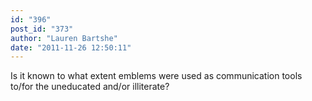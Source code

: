 ```yaml
---
id: "396"
post_id: "373"
author: "Lauren Bartshe"
date: "2011-11-26 12:50:11"
---
```

Is it known to what extent emblems were used as communication tools to/for the uneducated and/or illiterate?
